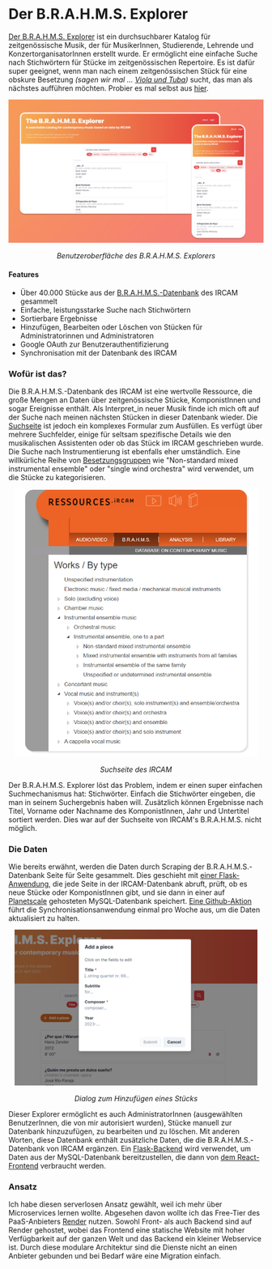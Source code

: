 # Der B.R.A.H.M.S. Explorer
[Der B.R.A.H.M.S. Explorer](https://github.com/somecho/brahms-explorer) ist ein durchsuchbarer Katalog für zeitgenössische Musik, der für MusikerInnen, Studierende, Lehrende und KonzertorganisatorInnen erstellt wurde. Er ermöglicht eine einfache Suche nach Stichwörtern für Stücke im zeitgenössischen Repertoire. Es ist dafür super geeignet, wenn man nach einem zeitgenössischen Stück für eine obskure Besetzung _(sagen wir mal ... [Viola und Tuba](https://brahmsexplorer.onrender.com/?keywords=viola%2Ctuba))_ sucht, das man als nächstes aufführen möchten. Probier es mal selbst aus [hier](https://brahmsexplorer.onrender.com/).

<div align="center">
<img src="https://raw.githubusercontent.com/somecho/brahms-explorer/master/assets/UI.png" width="720" />
<p><em>Benutzeroberfläche des B.R.A.H.M.S. Explorers</em></p>
</div>

#### Features
- Über 40.000 Stücke aus der [B.R.A.H.M.S.-Datenbank](https://brahms.ircam.fr/en/) des IRCAM gesammelt
- Einfache, leistungsstarke Suche nach Stichwörtern
- Sortierbare Ergebnisse
- Hinzufügen, Bearbeiten oder Löschen von Stücken für Administratorinnen und Administratoren
- Google OAuth zur Benutzerauthentifizierung
- Synchronisation mit der Datenbank des IRCAM

### Wofür ist das?
Die B.R.A.H.M.S.-Datenbank des IRCAM ist eine wertvolle Ressource, die große Mengen an Daten über zeitgenössische Stücke, KomponistInnen und sogar Ereignisse enthält. Als Interpret_in neuer Musik finde ich mich oft auf der Suche nach meinen nächsten Stücken in dieser Datenbank wieder. Die [Suchseite](https://brahms.ircam.fr/en/composers/search/) ist jedoch ein komplexes Formular zum Ausfüllen. Es verfügt über mehrere Suchfelder, einige für seltsam spezifische Details wie den musikalischen Assistenten oder ob das Stück im IRCAM geschrieben wurde. Die Suche nach Instrumentierung ist ebenfalls eher umständlich. Eine willkürliche Reihe von [Besetzungsgruppen](https://brahms.ircam.fr/en/works/genre/) wie "Non-standard mixed instrumental ensemble" oder "single wind orchestra" wird verwendet, um die Stücke zu kategorisieren.

<div align="center">
<img src="https://raw.githubusercontent.com/somecho/brahms-explorer/master/assets/ircam.png" width="480" />
<p><em>Suchseite des IRCAM</em></p>
</div>

Der B.R.A.H.M.S. Explorer löst das Problem, indem er einen super einfachen Suchmechanismus hat: Stichwörter. Einfach die Stichwörter eingeben, die man in seinem Suchergebnis haben will. Zusätzlich können Ergebnisse nach Titel, Vorname oder Nachname des KomponistInnen, Jahr und Untertitel sortiert werden. Dies war auf der Suchseite von IRCAM's B.R.A.H.M.S. nicht möglich.

### Die Daten
Wie bereits erwähnt, werden die Daten durch Scraping der B.R.A.H.M.S.-Datenbank Seite für Seite gesammelt. Dies geschieht mit [einer Flask-Anwendung](https://github.com/somecho/brahms-explorer/tree/master/sync), die jede Seite in der IRCAM-Datenbank abruft, prüft, ob es neue Stücke oder KomponistInnen gibt, und sie dann in einer auf [Planetscale](https://planetscale.com/) gehosteten MySQL-Datenbank speichert. [Eine Github-Aktion](https://github.com/somecho/brahms-explorer/blob/master/.github/workflows/sync.yaml) führt die Synchronisationsanwendung einmal pro Woche aus, um die Daten aktualisiert zu halten.

<div align="center">
<img src="https://raw.githubusercontent.com/somecho/brahms-explorer/master/assets/addpiece.PNG" width="480" />
<p><em>Dialog zum Hinzufügen eines Stücks</em></p>
</div>

Dieser Explorer ermöglicht es auch AdministratorInnen (ausgewählten BenutzerInnen, die von mir autorisiert wurden), Stücke manuell zur Datenbank hinzuzufügen, zu bearbeiten und zu löschen. Mit anderen Worten, diese Datenbank enthält zusätzliche Daten, die die B.R.A.H.M.S.-Datenbank von IRCAM ergänzen. Ein [Flask-Backend](https://github.com/somecho/brahms-explorer/tree/master/backend) wird verwendet, um Daten aus der MySQL-Datenbank bereitzustellen, die dann von [dem React-Frontend](https://github.com/somecho/brahms-explorer/tree/master/frontend) verbraucht werden.

### Ansatz
Ich habe diesen serverlosen Ansatz gewählt, weil ich mehr über Microservices lernen wollte. Abgesehen davon wollte ich das Free-Tier des PaaS-Anbieters [Render](https://render.com/) nutzen. Sowohl Front- als auch Backend sind auf Render gehostet, wobei das Frontend eine statische Website mit hoher Verfügbarkeit auf der ganzen Welt und das Backend ein kleiner Webservice ist. Durch diese modulare Architektur sind die Dienste nicht an einen Anbieter gebunden und bei Bedarf wäre eine Migration einfach. 
